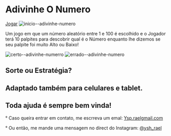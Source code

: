 # Adivinhe O Numero 
[Jogar](http://ysh-rael.github.io/Adivinhe-O-Numero/)
![inicio--adivinhe-numero](https://user-images.githubusercontent.com/79410863/117735675-50aea680-b1cc-11eb-9995-bb2c70e8fb32.png)

Um jogo em que um número aleatório entre 1 e 100 é escolhido e o Jogador terá 10 palpites para descobrir qual é o Número enquanto lhe dizemos se seu palpite foi muito Alto ou Baixo!

 
![certo--adivinhe-numerro](https://user-images.githubusercontent.com/79410863/117735730-6e7c0b80-b1cc-11eb-8738-118d54be2a5f.png)
![errado--adivinhe-numero](https://user-images.githubusercontent.com/79410863/117735740-72a82900-b1cc-11eb-80bb-3fd53473724a.png)
## Sorte ou Estratégia?

## Adaptado também para celulares e tablet.

## Toda ajuda é sempre bem vinda!

° Caso queira entrar em contato, me escrreva um emal: [Ysp.raelgmail.com](http://mailto:Ysp.raelgmail.com)

° Ou então, me mande uma mensagem no direct do Instagram: [@ysh_rael](https://instagram.com/ysh_rael)
